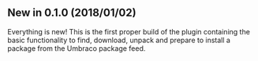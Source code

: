 ## New in 0.1.0 (2018/01/02)

Everything is new! This is the first proper build of the plugin containing the basic functionality to find, download, unpack and prepare to install a package from the Umbraco package feed.